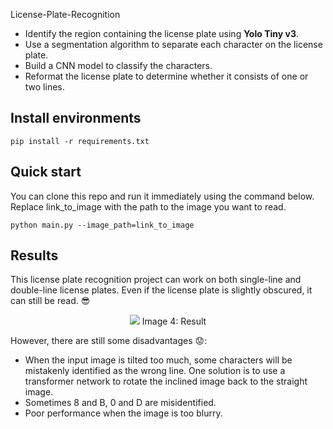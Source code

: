 License-Plate-Recognition

* Identify the region containing the license plate using **Yolo Tiny v3**.
* Use a segmentation algorithm to separate each character on the license plate.
* Build a CNN model to classify the characters.
* Reformat the license plate to determine whether it consists of one or two lines.

## Install environments
```
pip install -r requirements.txt
```

## Quick start
You can clone this repo and run it immediately using the command below. Replace link_to_image with the path to the image you want to read.
```
python main.py --image_path=link_to_image 
```

## Results
This license plate recognition project can work on both single-line and double-line license plates. Even if the license plate is slightly obscured, it can still be read. :sunglasses:
<p align="center" >
<img src="https://images.viblo.asia/877154c3-929f-431c-a728-4a994acf6869.png" >
    Image 4: Result
</p>

However, there are still some disadvantages :worried::

* When the input image is tilted too much, some characters will be mistakenly identified as the wrong line. One solution is to use a transformer network to rotate the inclined image back to the straight image.
* Sometimes 8 and B, 0 and D are misidentified.
* Poor performance when the image is too blurry.